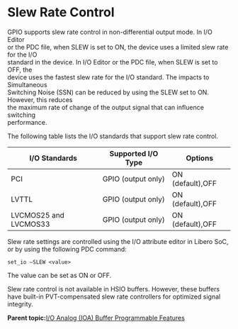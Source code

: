 # Slew Rate Control

GPIO supports slew rate control in non-differential output mode. In I/O Editor<br /> or the PDC file, when SLEW is set to ON, the device uses a limited slew rate for the I/O<br /> standard in the device. In I/O Editor or the PDC file, when SLEW is set to OFF, the<br /> device uses the fastest slew rate for the I/O standard. The impacts to Simultaneous<br /> Switching Noise \(SSN\) can be reduced by using the SLEW set to ON. However, this reduces<br /> the maximum rate of change of the output signal that can influence switching<br /> performance.

The following table lists the I/O standards that support slew rate control.

|I/O Standards|Supported I/O Type|Options|
|-------------|------------------|-------|
|PCI|GPIO \(output only\)|ON \(default\),OFF|
|LVTTL|GPIO \(output only\)|ON \(default\),OFF|
|LVCMOS25 and LVCMOS33|GPIO \(output only\)|ON \(default\),OFF|

Slew rate settings are controlled using the I/O attribute editor in Libero SoC,<br /> or by using the following PDC command:

``` {#ID-00002260}
set_io –SLEW <value>
```

The value can be set as ON or OFF.

Slew rate control is not available in HSIO buffers. However, these buffers have built-in PVT-compensated slew rate controllers for optimized signal integrity.

**Parent topic:**[I/O Analog \(IOA\) Buffer Programmable Features](GUID-CC29CF66-77AD-471C-8A06-94A7337826B5.md)

